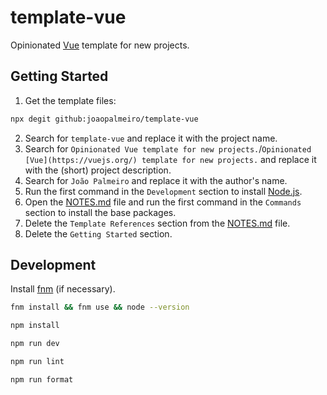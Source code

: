 # template-vue

Opinionated [Vue](https://vuejs.org/) template for new projects.

## Getting Started

1. Get the template files:

```bash
npx degit github:joaopalmeiro/template-vue
```

2. Search for `template-vue` and replace it with the project name.
3. Search for `Opinionated Vue template for new projects.`/`Opinionated [Vue](https://vuejs.org/) template for new projects.` and replace it with the (short) project description.
4. Search for `João Palmeiro` and replace it with the author's name.
5. Run the first command in the `Development` section to install [Node.js](https://nodejs.org/en).
6. Open the [NOTES.md](NOTES.md) file and run the first command in the `Commands` section to install the base packages.
7. Delete the `Template References` section from the [NOTES.md](NOTES.md) file.
8. Delete the `Getting Started` section.

## Development

Install [fnm](https://github.com/Schniz/fnm) (if necessary).

```bash
fnm install && fnm use && node --version
```

```bash
npm install
```

```bash
npm run dev
```

```bash
npm run lint
```

```bash
npm run format
```
